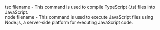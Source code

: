 tsc filename -   This command is used to compile TypeScript (.ts) files into JavaScript.  
node filename - This command is used to execute JavaScript files using Node.js, a server-side platform for executing JavaScript code.
